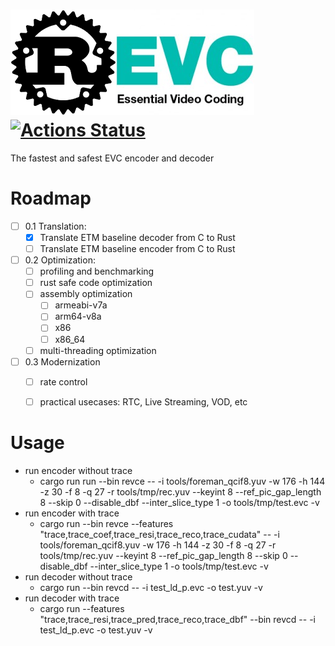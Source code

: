 # ![revc](doc/REVC.png) [![Actions Status](https://github.com/revcx/revc/workflows/revc/badge.svg?branch=master)](https://github.com/revcx/revc/actions) 

The fastest and safest EVC encoder and decoder

# Roadmap

- [ ] 0.1 Translation:
  - [x] Translate ETM baseline decoder from C to Rust
  - [ ] Translate ETM baseline encoder from C to Rust		 
- [ ] 0.2 Optimization:
  - [ ] profiling and benchmarking
  - [ ] rust safe code optimization
  - [ ] assembly optimization
    - [ ] armeabi-v7a
    - [ ] arm64-v8a
    - [ ] x86
    - [ ] x86_64  
  - [ ] multi-threading optimization
- [ ] 0.3 Modernization
  - [ ] rate control
  - [ ] practical usecases: RTC, Live Streaming, VOD, etc


# Usage

* run encoder without trace
  * cargo run run --bin revce -- -i tools/foreman_qcif8.yuv -w 176 -h 144 -z 30 -f 8 -q 27 -r tools/tmp/rec.yuv --keyint 8 --ref_pic_gap_length 8 --skip 0 --disable_dbf --inter_slice_type 1 -o tools/tmp/test.evc -v
* run encoder with trace
  * cargo run --bin revce --features "trace,trace_coef,trace_resi,trace_reco,trace_cudata" -- -i tools/foreman_qcif8.yuv -w 176 -h 144 -z 30 -f 8 -q 27 -r tools/tmp/rec.yuv --keyint 8 --ref_pic_gap_length 8 --skip 0 --disable_dbf --inter_slice_type 1 -o tools/tmp/test.evc -v
* run decoder without trace
  * cargo run --bin revcd -- -i test_ld_p.evc -o test.yuv -v
* run decoder with trace
  * cargo run --features "trace,trace_resi,trace_pred,trace_reco,trace_dbf" --bin revcd -- -i test_ld_p.evc -o test.yuv -v


